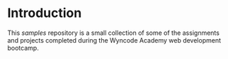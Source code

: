 # Introduction

This *samples* repository is a small collection of some of the assignments and projects completed during the Wyncode Academy web development bootcamp.
